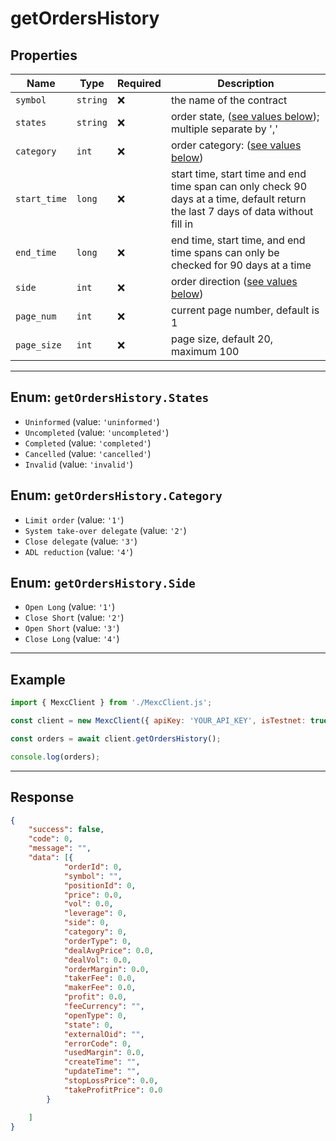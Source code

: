 # getOrdersHistory

## Properties

| **Name**           | **Type**   | **Required** | **Description** |
|--------------------|------------|--------------|------------------|
| `symbol`           | `string`   | ❌            | the name of the contract |
| `states`            | `string`  | ❌            | order state, ([see values below](#enum-getordershistorystates)); multiple separate by ',' |
| `category`              | `int`  | ❌            | order category: ([see values below](#enum-getordershistorycategory)) |
| `start_time`         | `long`      | ❌            | start time, start time and end time span can only check 90 days at a time, default return the last 7 days of data without fill in |
| `end_time`             | `long`      | ❌            | end time, start time, and end time spans can only be checked for 90 days at a time |
| `side`             | `int`      | ❌            | order direction ([see values below](#enum-getordershistoryside)) |
| `page_num`         | `int`      | ❌            | current page number, default is 1 |
| `page_size`       | `int`     | ❌            | page size, default 20, maximum 100 |

---

## Enum: `getOrdersHistory.States`

* `Uninformed` (value: `'uninformed'`)
* `Uncompleted` (value: `'uncompleted'`)
* `Completed` (value: `'completed'`)
* `Cancelled` (value: `'cancelled'`)
* `Invalid` (value: `'invalid'`)

## Enum: `getOrdersHistory.Category`

* `Limit order` (value: `'1'`)
* `System take-over delegate` (value: `'2'`)
* `Close delegate` (value: `'3'`)
* `ADL reduction` (value: `'4'`)

## Enum: `getOrdersHistory.Side`

* `Open Long` (value: `'1'`)
* `Close Short` (value: `'2'`)
* `Open Short` (value: `'3'`)
* `Close Long` (value: `'4'`)

---

## Example

```js
import { MexcClient } from './MexcClient.js';

const client = new MexcClient({ apiKey: 'YOUR_API_KEY', isTestnet: true });

const orders = await client.getOrdersHistory();

console.log(orders);
```

---

## Response

```JSON
{
    "success": false,
    "code": 0,
    "message": "",
    "data": [{
            "orderId": 0,
            "symbol": "",
            "positionId": 0,
            "price": 0.0,
            "vol": 0.0,
            "leverage": 0,
            "side": 0,
            "category": 0,
            "orderType": 0,
            "dealAvgPrice": 0.0,
            "dealVol": 0.0,
            "orderMargin": 0.0,
            "takerFee": 0.0,
            "makerFee": 0.0,
            "profit": 0.0,
            "feeCurrency": "",
            "openType": 0,
            "state": 0,
            "externalOid": "",
            "errorCode": 0,
            "usedMargin": 0.0,
            "createTime": "",
            "updateTime": "",
            "stopLossPrice": 0.0,
            "takeProfitPrice": 0.0
        }

    ]
}
```